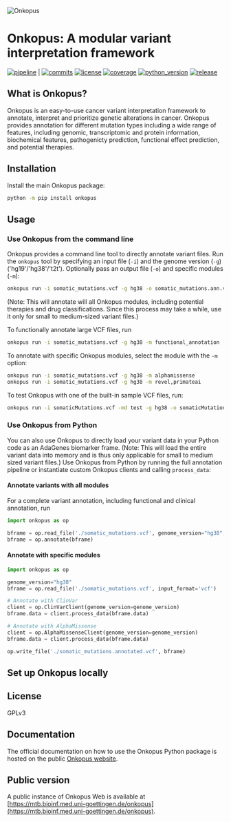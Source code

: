 
![Onkopus](https://gitlab.gwdg.de/MedBioinf/mtb/onkopus/onkopus/-/raw/main/assets/onkopus_logo_v0.1.4.2_150.png?inline=false)

# Onkopus: A modular variant interpretation framework

[![pipeline](https://gitlab.gwdg.de/MedBioinf/mtb/onkopus/onkopus/badges/main/pipeline.svg)](https://gitlab.gwdg.de/MedBioinf/mtb/onkopus/onkopus) |
[![commits](https://gitlab.gwdg.de/MedBioinf/mtb/onkopus/onkopus/-/jobs/artifacts/main/raw/commits.svg?job=build_badges)](https://gitlab.gwdg.de/MedBioinf/mtb/adagenes)
[![license](https://gitlab.gwdg.de/MedBioinf/mtb/onkopus/onkopus/-/jobs/artifacts/main/raw/license.svg?job=build_badges)](https://gitlab.gwdg.de/MedBioinf/mtb/adagenes)
[![coverage](https://gitlab.gwdg.de/MedBioinf/mtb/onkopus/onkopus/badges/main/coverage.svg)](https://gitlab.gwdg.de/MedBioinf/mtb/onkopus/onkopus)
[![python_version](https://gitlab.gwdg.de/MedBioinf/mtb/onkopus/onkopus/-/jobs/artifacts/main/raw/python_version.svg?job=build_badges)](https://gitlab.gwdg.de/MedBioinf/mtb/adagenes)
[![release](https://gitlab.gwdg.de/MedBioinf/mtb/onkopus/onkopus/-/badges/release.svg)](https://gitlab.gwdg.de/MedBioinf/mtb/onkopus/onkopus)

## What is Onkopus?

Onkopus is an easy-to-use cancer variant interpretation framework to annotate, interpret 
and prioritize genetic alterations in cancer. 
Onkopus provides annotation for different mutation types including a wide range of features, including 
genomic, transcriptomic and protein information, biochemical features, pathogenicty prediction, 
functional effect prediction, and potential therapies. 

## Installation

Install the main Onkopus package:
```bash
python -m pip install onkopus
```

## Usage

### Use Onkopus from the command line

Onkopus provides a command line tool to directly annotate variant files. 
Run the ```onkopus``` tool by specifying an input file (`-i`) and the genome version (`-g`) ('hg19'/'hg38'/'t2t'). 
Optionally pass an output file (`-o`) and specific modules (`-m`):  
```bash
onkopus run -i somatic_mutations.vcf -g hg38 -o somatic_mutations.ann.vcf
```
(Note: This will annotate will all Onkopus modules, including potential therapies and drug classifications. 
Since this process may take a while, use it only for small to medium-sized variant files.)

To functionally annotate large VCF files, run
```bash
onkopus run -i somatic_mutations.vcf -g hg38 -m functional_annotation -o somatic_mutations.fn.ann.vcf
```

To annotate with specific Onkopus modules, select the module with the `-m` option:
```bash
onkopus run -i somatic_mutations.vcf -g hg38 -m alphamissense
onkopus run -i somatic_mutations.vcf -g hg38 -m revel,primateai
```

To test Onkopus with one of the built-in sample VCF files, run:
```bash
onkopus run -i somaticMutations.vcf -md test -g hg38 -o somaticMutations.ann.vcf

```

### Use Onkopus from Python

You can also use Onkopus to directly load your variant data in your Python code as an AdaGenes biomarker frame.
(Note: This will load the entire variant data into memory and is thus only applicable for small to medium sized variant 
files.)
Use Onkopus from Python by running the full annotation pipeline or instantiate 
custom Onkopus clients and calling `process_data`:

#### Annotate variants with all modules

For a complete variant annotation, including functional and clinical annotation, run

```python
import onkopus as op

bframe = op.read_file('./somatic_mutations.vcf', genome_version="hg38", input_format="vcf")
bframe = op.annotate(bframe)
```

#### Annotate with specific modules

```python
import onkopus as op

genome_version="hg38"
bframe = op.read_file('./somatic_mutations.vcf', input_format='vcf')

# Annotate with ClinVar
client = op.ClinVarClient(genome_version=genome_version)
bframe.data = client.process_data(bframe.data)

# Annotate with AlphaMissense
client = op.AlphaMissenseClient(genome_version=genome_version)
bframe.data = client.process_data(bframe.data)

op.write_file('./somatic_mutations.annotated.vcf', bframe)
```


## Set up Onkopus locally



## License

GPLv3

## Documentation

The official documentation on how to use the Onkopus Python package is hosted on the public [Onkopus website](https://mtb.bioinf.med.uni-goettingne.de/onkopus). 

## Public version

A public instance of Onkopus Web is available at [https://mtb.bioinf.med.uni-goettingen.de/onkopus](https://mtb.bioinf.med.uni-goettingen.de/onkopus). 
